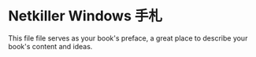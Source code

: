 # Netkiller Windows 手札

This file file serves as your book's preface, a great place to describe your book's content and ideas.


